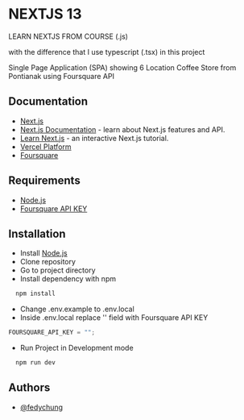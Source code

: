 # NEXTJS 13

LEARN NEXTJS FROM COURSE (.js)

with the difference that I use typescript (.tsx) in this project

Single Page Application (SPA) showing 6 Location Coffee Store from Pontianak using Foursquare API

## Documentation

- [Next.js](https://nextjs.org/)
- [Next.js Documentation](https://nextjs.org/docs) - learn about Next.js features and API.
- [Learn Next.js](https://nextjs.org/learn) - an interactive Next.js tutorial.
- [Vercel Platform](https://vercel.com/new?utm_medium=default-template&filter=next.js&utm_source=create-next-app&utm_campaign=create-next-app-readme)
- [Foursquare](https://location.foursquare.com/developer/reference/place-search)

## Requirements

- [Node.js](https://nodejs.org/en/download/)
- [Foursquare API KEY](https://location.foursquare.com/developer/)

## Installation

- Install [Node.js](https://nodejs.org/en/download/)
- Clone repository
- Go to project directory
- Install dependency with npm

```bash
  npm install
```

- Change .env.example to .env.local
- Inside .env.local replace '' field with Foursquare API KEY

```typescript
FOURSQUARE_API_KEY = "";
```

- Run Project in Development mode

```bash
  npm run dev
```

## Authors

- [@fedychung](https://github.com/FEDYCHUNG)
